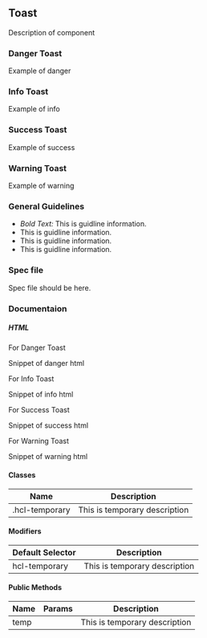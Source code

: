 <div id="Overview"></div>

## Toast

Description of component

### Danger Toast

Example of danger

### Info Toast

Example of info

### Success Toast

Example of success

### Warning Toast

Example of warning

<div id="General-Guideline"></div>

### General Guidelines

- _Bold Text:_ This is guidline information.
- This is guidline information.
- This is guidline information.
- This is guidline information.

<div id="Spec-file"></div>

### Spec file

Spec file should be here.

<div id="Documentation"></div>

### Documentaion

##### HTML

For Danger Toast

Snippet of danger html

For Info Toast

Snippet of info html

For Success Toast

Snippet of success html

For Warning Toast

Snippet of warning html

#### Classes

| Name           | Description                   |
| -------------- | ----------------------------- |
| .hcl-temporary | This is temporary description |

#### Modifiers

| Default Selector | Description                   |
| ---------------- | ----------------------------- |
| hcl-temporary    | This is temporary description |

#### Public Methods

| Name | Params | Description                   |
| ---- | ------ | ----------------------------- |
| temp |        | This is temporary description |
